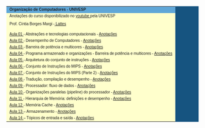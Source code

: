 <main>
<table width="200" cellspacing="1" cellpadding="3" border="0" bgcolor="#165480">
<tr>
  <td bgcolor="#5FA6D7">
		<font size=1 face="verdana, arial, helvetica">
		<b>  Organização de Computadores - UNIVESP </b>
		</font>
	</td>
</tr>

<tr>
	<td bgcolor="#ffffcc">
		<font face="verdana, arial, helvetica" size=1>
			Anotações do curso disponibilizado no <a href="https://www.youtube.com/watch?v=HgA-oXOV7kI"> youtube </a> pela UNIVESP
			<p> Prof. Cíntia Borges Margi -<a href="http://lattes.cnpq.br/2144745030697697"> Lattes </a> </p>  
   	</font>
	</td>
</tr>

<tr>
	<td bgcolor="#ffffcc">
		<font face="verdana, arial, helvetica" size=1><a href="https://www.youtube.com/watch?v=HgA-oXOV7kI"> Aula 01 </a>- Abstrações e tecnologias computacionais - <a href="https://raw.githubusercontent.com/seidenfuss/Organizacao_de_Computadores_UNIVESP/master/Aula%2001%20-%20Abstra%C3%A7%C3%B5es%20e%20tecnologias%20computacionais"> Anotações</a>
		</font>
	</td>
</tr>

<tr>
   <td bgcolor="#ffffcc">
   <font face="verdana, arial, helvetica" size=1>
        <a href="https://www.youtube.com/watch?v=HJirZ2sHWgM"> Aula 02 </a>- Desempenho de Computadores - <a href=#> Anotações</a>
  </font>
  </td>
</tr>

<tr>
	<td bgcolor="#ffffcc">
		<font face="verdana, arial, helvetica" size=1>
			<a href="https://www.youtube.com/watch?v=0FK13IR3P9M"> Aula 03 </a>- Barreira de potência e multicores - <a href=#> Anotações</a>
		</font>
	</td>
</tr>

<tr>
	<td bgcolor="#ffffcc">
		<font face="verdana, arial, helvetica" size=1>
			<a href="https://www.youtube.com/watch?v=Y8Rqq6f_Shs"> Aula 04 </a>- Programa armazenado e organizações - Barreira de potência e multicores - <a href=#> Anotações</a
		</font>
	</td>
</tr>

<tr>
   <td bgcolor="#ffffcc">
		 <font face="verdana, arial, helvetica" size=1>
			 <a href="https://www.youtube.com/watch?v=i01yuM5KyNg"> Aula 05 </a>- Arquitetura do conjunto de instruções - <a href=#> Anotações</a>
		 </font>
	</td>
</tr>

<tr>
	<td bgcolor="#ffffcc">
		<font face="verdana, arial, helvetica" size=1>
			<a href="https://www.youtube.com/watch?v=VYSy21RwNIc"> Aula 06 </a>- Conjunto de Instruções do MIPS - <a href=#> Anotações</a></h3>
		</font>
	</td>
</tr>

<tr>
	<td bgcolor="#ffffcc">
		<font face="verdana, arial, helvetica" size=1>
			<a href="https://www.youtube.com/watch?v=i_NeQ2hblX0"> Aula 07  </a>- Conjunto de Instruções do MIPS (Parte 2) - <a href=#> Anotações</a>
		</font>
	</td>
</tr>

<tr>
	<td bgcolor="#ffffcc">
		<font face="verdana, arial, helvetica" size=1>
		 <a href="https://www.youtube.com/watch?v=UnBiGE_8zaM"> Aula 08 </a>- Tradução, compilação e desempenho - <a href=#> Anotações</a></h3>
		</font>
	</td>
</tr>

<tr>
	<td bgcolor="#ffffcc">
		<font face="verdana, arial, helvetica" size=1>
			<a href="https://www.youtube.com/watch?v=x2UsuPvRD5k"> Aula 09 </a>- Processador: fluxo de dados - <a href=#> Anotações</a></h3>
		</font>
	</td>
</tr>

<tr>
	<td bgcolor="#ffffcc">
		<font face="verdana, arial, helvetica" size=1>
			<a href="https://www.youtube.com/watch?v=tiVY7TAIiSI"> Aula 10 </a>- Organizações paralelas (pipeline) do processador   - <a href=#> Anotações</a></h3>
		</font>
	</td>
</tr>

<tr>
	<td bgcolor="#ffffcc">
		<font face="verdana, arial, helvetica" size=1>
			<a href="https://www.youtube.com/watch?v=w3V4_x15cbU"> Aula 11 </a>- Hierarquia de Memória: definições e desempenho  - <a href=#> Anotações</a>
		</font>
	</td>
</tr>

<tr>
	<td bgcolor="#ffffcc">
		<font face="verdana, arial, helvetica" size=1>
			<a href="https://www.youtube.com/watch?v=7j7A88izk8E"> Aula 12 </a>- Memória Cache  - <a href=#> Anotações</a></h3>
		</font>
	</td>
</tr>

<tr>
	<td bgcolor="#ffffcc">
		<font face="verdana, arial, helvetica" size=1>
			<a href="https://www.youtube.com/watch?v=xwj1sOe_11w"> Aula 13 </a>– Armazenamento   - <a href=#> Anotações</a></h3>
		</font>
	</td>
</tr>

<tr>
   <td bgcolor="#ffffcc">
    <font face="verdana, arial, helvetica" size=1>
      <a href="https://www.youtube.com/watch?v=O2YILF5BfIE"> Aula 14 </a>– Tópicos de entrada e saída  - <a href=#> Anotações</a></h3>
    </font>
  </td>
</tr>

</table>
</main>
